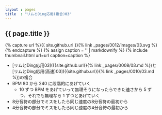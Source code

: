 ```yaml
---
layout : pages
title  : "リムとDing応用(複合)03"
---
```


## {{ page.title }}

{% capture url %}{{ site.github.url }}{% link _pages/0012/images/03.svg %}{% endcapture %}
{% assign caption = '' | markdownify %}
{% include thumbnail.html url=url caption=caption %}

* [リムとDing応用03]({{site.github.url}}{% link _pages/0008/03.md %})と[リムとDing応用(高速)03]({{site.github.url}}{% link _pages/0010/03.md %})の複合
* BPM 80 から 240 に段階的にあげていく
  * 10 ずつ BPM をあげていって無理そうになったらできた速さから 5 ずつ、それでも無理なら 1 ずつとあげていく
* 8分音符の部分でミスをしたら同じ速度の8分音符の最初から
* 4分音符の部分でミスをしたら同じ速度の4分音符の最初から